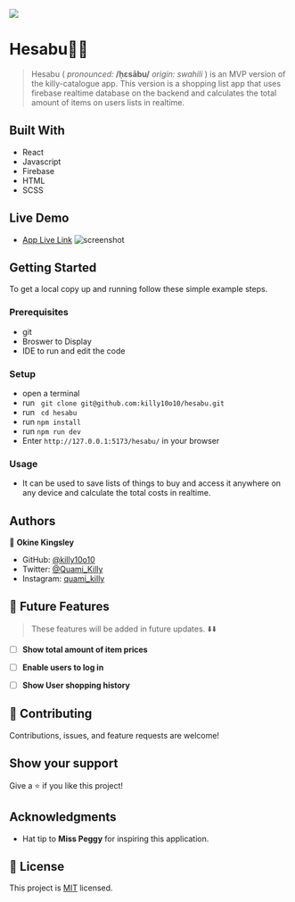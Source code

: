 ![](https://img.shields.io/badge/Quami-Killy-blue)

# Hesabu📃🧮

> Hesabu ( _pronounced:_ **/ḥɛsābu/**  _origin: swahili_ ) is an MVP version of the killy-catalogue app. This version is a shopping list app that uses firebase realtime database on the backend and calculates the total amount of items on users lists in realtime. 

## Built With

- React
- Javascript
- Firebase
- HTML
- SCSS

## Live Demo

- [App Live Link]()
 ![screenshot](./app.png?raw=true "Hesabu")


## Getting Started

To get a local copy up and running follow these simple example steps.

### Prerequisites

- git
- Broswer to Display
- IDE to run and edit the code

### Setup

- open a terminal
- run ` git clone git@github.com:killy10o10/hesabu.git`
- run ` cd hesabu`
- run `npm install`
- run `npm run dev`
- Enter `http://127.0.0.1:5173/hesabu/` in your browser

### Usage

- It can be used to save lists of things to buy and access it anywhere on any device and calculate the total costs in realtime.

## Authors

👤 **Okine Kingsley**

- GitHub: [@killy10o10](https://github.com/killy10o10)
- Twitter: [@Quami_Killy](https://twitter.com/Quami_Killy)
- Instagram: [quami_killy](https://www.instagram.com/quami_killy/)


## 🔭 Future Features <a name="future-features"></a>

> These features will be added in future updates. ⬇️⬇️

- [ ] **Show total amount of item prices**
- [ ] **Enable users to log in**
- [ ] **Show User shopping history**


## 🤝 Contributing

Contributions, issues, and feature requests are welcome!

## Show your support

Give a ⭐️ if you like this project!

## Acknowledgments

- Hat tip to **Miss Peggy** for inspiring this application.

## 📝 License

This project is [MIT](./LICENSE) licensed.
